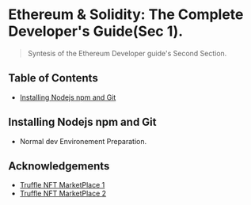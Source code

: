 
# Ethereum & Solidity: The Complete Developer's Guide(Sec 1).
> Syntesis of the Ethereum Developer guide's Second Section.


## Table of Contents
* [Installing Nodejs npm and Git](#installing-nodejs-npm-and-git)


## Installing Nodejs npm and Git
- Normal dev Environement Preparation. 

## Acknowledgements
- [Truffle NFT MarketPlace 1](https://github.com/eQereum/truffle-web3-nft-marketplace)
- [Truffle NFT MarketPlace 2](https://github.com/miquelTC/nft-marketplace)

